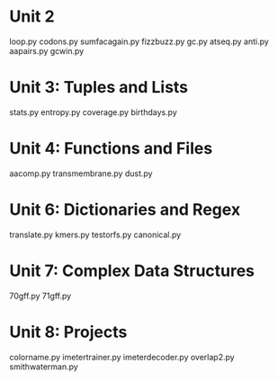 Unit 2
======

loop.py
codons.py
sumfacagain.py
fizzbuzz.py
gc.py
atseq.py
anti.py
aapairs.py
gcwin.py


Unit 3: Tuples and Lists
========================

stats.py
entropy.py
coverage.py
birthdays.py


Unit 4: Functions and Files 
===========================

aacomp.py
transmembrane.py
dust.py


Unit 6: Dictionaries and Regex 
==============================

translate.py
kmers.py
testorfs.py
canonical.py


Unit 7: Complex Data Structures 
===============================

70gff.py
71gff.py


Unit 8: Projects
================

colorname.py
imetertrainer.py
imeterdecoder.py
overlap2.py
smithwaterman.py

